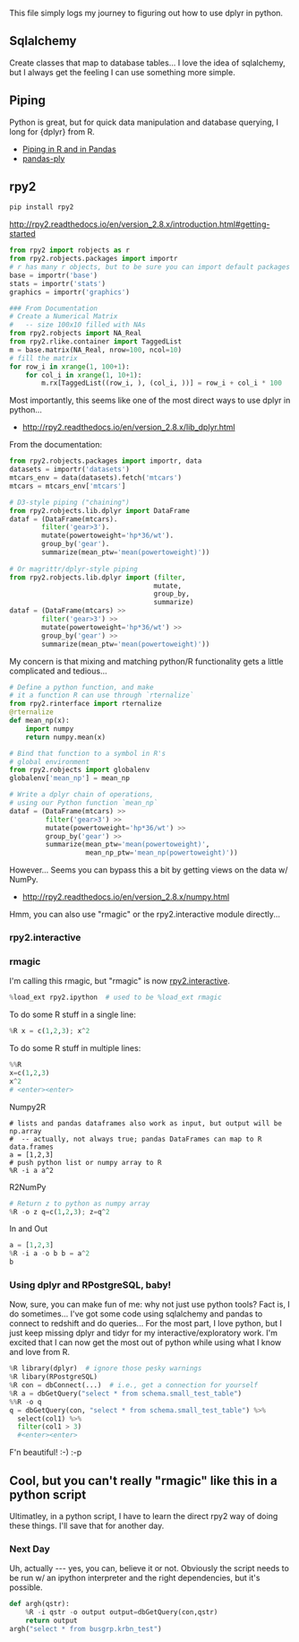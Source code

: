 
This file simply logs my journey to figuring out how to use dplyr in python.

## Sqlalchemy
Create classes that map to database tables...
I love the idea of sqlalchemy, but I always get the feeling I can use something 
more simple.


## Piping
Python is great, but for quick data manipulation and database querying, I long
for {dplyr} from R.  

* [Piping in R and in Pandas](http://fastml.com/piping-in-r-and-in-pandas/)
* [pandas-ply](http://pythonhosted.org/pandas-ply/)



## rpy2
```bash
pip install rpy2
```

http://rpy2.readthedocs.io/en/version_2.8.x/introduction.html#getting-started

```python
from rpy2 import robjects as r
from rpy2.robjects.packages import importr
# r has many r objects, but to be sure you can import default packages
base = importr('base')
stats = importr('stats')
graphics = importr('graphics')

### From Documentation
# Create a Numerical Matrix
#   -- size 100x10 filled with NAs
from rpy2.robjects import NA_Real
from rpy2.rlike.container import TaggedList
m = base.matrix(NA_Real, nrow=100, ncol=10)
# fill the matrix
for row_i in xrange(1, 100+1):
    for col_i in xrange(1, 10+1):
        m.rx[TaggedList((row_i, ), (col_i, ))] = row_i + col_i * 100
```

Most importantly, this seems like one of the most direct ways to use dplyr
in python...  
 - http://rpy2.readthedocs.io/en/version_2.8.x/lib_dplyr.html
 
 From the documentation:
 ```python
from rpy2.robjects.packages import importr, data
datasets = importr('datasets')
mtcars_env = data(datasets).fetch('mtcars')
mtcars = mtcars_env['mtcars']

# D3-style piping ("chaining")
from rpy2.robjects.lib.dplyr import DataFrame
dataf = (DataFrame(mtcars).
         filter('gear>3').
         mutate(powertoweight='hp*36/wt').
         group_by('gear').
         summarize(mean_ptw='mean(powertoweight)'))
         
# Or magrittr/dplyr-style piping
from rpy2.robjects.lib.dplyr import (filter,
                                     mutate,
                                     group_by,
                                     summarize)
dataf = (DataFrame(mtcars) >>
         filter('gear>3') >>
         mutate(powertoweight='hp*36/wt') >>
         group_by('gear') >>
         summarize(mean_ptw='mean(powertoweight)'))
```

My concern is that mixing and matching python/R functionality gets a little
complicated and tedious...

```python
# Define a python function, and make
# it a function R can use through `rternalize`
from rpy2.rinterface import rternalize
@rternalize
def mean_np(x):
    import numpy
    return numpy.mean(x)

# Bind that function to a symbol in R's
# global environment
from rpy2.robjects import globalenv
globalenv['mean_np'] = mean_np

# Write a dplyr chain of operations,
# using our Python function `mean_np`
dataf = (DataFrame(mtcars) >>
         filter('gear>3') >>
         mutate(powertoweight='hp*36/wt') >>
         group_by('gear') >>
         summarize(mean_ptw='mean(powertoweight)',
                   mean_np_ptw='mean_np(powertoweight)'))
```

However... Seems you can bypass this a bit by getting views on the data w/ NumPy.
* http://rpy2.readthedocs.io/en/version_2.8.x/numpy.html

Hmm, you can also use "rmagic" or the rpy2.interactive module directly...

### rpy2.interactive

### rmagic
I'm calling this rmagic, but "rmagic" is now [rpy2.interactive](http://rpy.sourceforge.net/rpy2/doc-2.4/html/interactive.html).
```python
%load_ext rpy2.ipython  # used to be %load_ext rmagic
```
To do some R stuff in a single line:
```python
%R x = c(1,2,3); x^2
```
To do some R stuff in multiple lines:
```python
%%R
x=c(1,2,3)
x^2
# <enter><enter>
```

Numpy2R
```
# lists and pandas dataframes also work as input, but output will be np.array
#  -- actually, not always true; pandas DataFrames can map to R data.frames
a = [1,2,3]
# push python list or numpy array to R
%R -i a a^2
```

R2NumPy
```python
# Return z to python as numpy array
%R -o z q=c(1,2,3); z=q^2
```

In and Out
```python
a = [1,2,3]
%R -i a -o b b = a^2
b
```

### Using dplyr and RPostgreSQL, baby!
Now, sure, you can make fun of me: why not just use python tools?  Fact is,
I do sometimes... I've got some code using sqlalchemy and pandas to connect
to redshift and do queries... For the most part, I love python, but I just keep
missing dplyr and tidyr for my interactive/exploratory work.  I'm excited that
I can now get the most out of python while using what I know and love from R.

```python
%R library(dplyr)  # ignore those pesky warnings
%R libary(RPostgreSQL)
%R con = dbConnect(...)  # i.e., get a connection for yourself
%R a = dbGetQuery("select * from schema.small_test_table")
%%R -o q
q = dbGetQuery(con, "select * from schema.small_test_table") %>%
  select(col1) %>%
  filter(col1 > 3)
  #<enter><enter>
```
F'n beautiful! :-) :-p

## Cool, but you can't really "rmagic" like this in a python script
Ultimatley, in a python script, I have to learn the direct rpy2 way of doing these things.
I'll save that for another day.

### Next Day
Uh, actually --- yes, you can, believe it or not.  Obviously the script needs
to be run w/ an ipython interpreter and the right dependencies, but it's possible.

```python
def argh(qstr):
    %R -i qstr -o output output=dbGetQuery(con,qstr)
    return output
argh("select * from busgrp.krbn_test")
```

